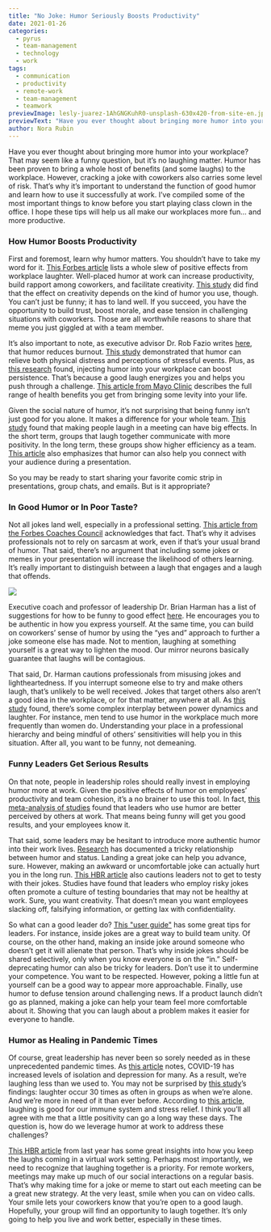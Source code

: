 ```yaml
---
title: "No Joke: Humor Seriously Boosts Productivity"
date: 2021-01-26
categories:
  - pyrus
  - team-management
  - technology
  - work
tags:
  - communication
  - productivity
  - remote-work
  - team-management
  - teamwork
previewImage: lesly-juarez-1AhGNGKuhR0-unsplash-630x420-from-site-en.jpg
previewText: "Have you ever thought about bringing more humor into your workplace? That may seem like a funny question, but it’s no laughing matter. Humor has been proven to bring a whole host of benefits (and some laughs) to the workplace. However, cracking a joke with coworkers also carries some level of risk. That’s why it’s important to understand the function of good humor and learn how to use it successfully at work. I’ve compiled some of the most important things to know before you start playing class clown in the office. I hope these tips will help us all make our workplaces more fun… and more productive."
author: Nora Rubin
---
```

Have you ever thought about bringing more humor into your workplace? That may seem like a funny question, but it’s no laughing matter. Humor has been proven to bring a whole host of benefits (and some laughs) to the workplace. However, cracking a joke with coworkers also carries some level of risk. That’s why it’s important to understand the function of good humor and learn how to use it successfully at work. I’ve compiled some of the most important things to know before you start playing class clown in the office. I hope these tips will help us all make our workplaces more fun… and more productive.

### **How Humor Boosts Productivity**

First and foremost, learn why humor matters. You shouldn’t have to take my word for it. [This Forbes article](https://www.forbes.com/sites/jacquelynsmith/2013/05/03/10-reasons-why-humor-is-a-key-to-success-at-work/) lists a whole slew of positive effects from workplace laughter. Well-placed humor at work can increase productivity, build rapport among coworkers, and facilitate creativity. [This study](https://www.tandfonline.com/doi/pdf/10.1080/09585190903466855?casa_token=O0cG2K4Uw8YAAAAA:cFsktcBpgpx912GW2P-wMWZy-QpdMHZmIWYLt2JuhaJ-Xy5om5iDnESNsXJetNnSpzt6VBdvbc8) did find that the effect on creativity depends on the kind of humor you use, though. You can’t just be funny; it has to land well. If you succeed, you have the opportunity to build trust, boost morale, and ease tension in challenging situations with coworkers. Those are all worthwhile reasons to share that meme you just giggled at with a team member.

It’s also important to note, as executive advisor Dr. Rob Fazio writes [here](https://www.forbes.com/sites/forbescoachescouncil/2018/08/10/lead-with-laughter-how-humor-can-positively-transform-a-work-enviroment/), that humor reduces burnout. [This study](https://journals.sagepub.com/doi/full/10.1177/0146167217699583) demonstrated that humor can relieve both physical distress and perceptions of stressful events. Plus, as [this research](https://link.springer.com/article/10.1007/s10869-014-9396-z) found, injecting humor into your workplace can boost persistence. That’s because a good laugh energizes you and helps you push through a challenge. [This article from Mayo Clinic](https://www.mayoclinic.org/healthy-lifestyle/stress-management/in-depth/stress-relief/art-20044456) describes the full range of health benefits you get from bringing some levity into your life.

Given the social nature of humor, it’s not surprising that being funny isn’t just good for you alone. It makes a difference for your whole team. [This study](https://digitalcommons.unomaha.edu/cgi/viewcontent.cgi?article=1121&context=psychfacpub) found that making people laugh in a meeting can have big effects. In the short term, groups that laugh together communicate with more positivity. In the long term, these groups show higher efficiency as a team. [This article](https://www.forbes.com/sites/jennagoudreau/2012/02/21/funny-people-more-successful-in-business-humor-workplace/) also emphasizes that humor can also help you connect with your audience during a presentation.

So you may be ready to start sharing your favorite comic strip in presentations, group chats, and emails. But is it appropriate?

### **In Good Humor or In Poor Taste?**

Not all jokes land well, especially in a professional setting. [This article from the Forbes Coaches Council](https://www.forbes.com/sites/forbescoachescouncil/2018/08/10/lead-with-laughter-how-humor-can-positively-transform-a-work-enviroment/) acknowledges that fact. That’s why it advises professionals not to rely on sarcasm at work, even if that’s your usual brand of humor. That said, there’s no argument that including some jokes or memes in your presentation will increase the likelihood of others learning. It’s really important to distinguish between a laugh that engages and a laugh that offends.

![](smiley-2055680_640-300x272.webp)

Executive coach and professor of leadership Dr. Brian Harman has a list of suggestions for how to be funny to good effect [here](https://www.forbes.com/sites/forbescoachescouncil/2019/02/28/using-humor-to-build-a-high-performing-workplace/). He encourages you to be authentic in how you express yourself. At the same time, you can build on coworkers’ sense of humor by using the “yes and” approach to further a joke someone else has made. Not to mention, laughing at something yourself is a great way to lighten the mood. Our mirror neurons basically guarantee that laughs will be contagious.

That said, Dr. Harman cautions professionals from misusing jokes and lightheartedness. If you interrupt someone else to try and make others laugh, that’s unlikely to be well received. Jokes that target others also aren’t a good idea in the workplace, or for that matter, anywhere at all. As [this study](http://languagelog.ldc.upenn.edu/myl/llog/Robinson2001.pdf) found, there’s some complex interplay between power dynamics and laughter. For instance, men tend to use humor in the workplace much more frequently than women do. Understanding your place in a professional hierarchy and being mindful of others’ sensitivities will help you in this situation. After all, you want to be funny, not demeaning. 

### **Funny Leaders Get Serious Results**

On that note, people in leadership roles should really invest in employing humor more at work. Given the positive effects of humor on employees’ productivity and team cohesion, it’s a no brainer to use this tool. In fact, [this meta-analysis of studies](https://www.researchgate.net/publication/243463818_A_meta-analysis_of_positive_humor_in_the_workplace) found that leaders who use humor are better perceived by others at work. That means being funny will get you good results, and your employees know it.

That said, some leaders may be hesitant to introduce more authentic humor into their work lives. [Research](https://psycnet.apa.org/record/2016-54537-001) has documented a tricky relationship between humor and status. Landing a great joke can help you advance, sure. However, making an awkward or uncomfortable joke can actually hurt you in the long run. [This HBR article](https://hbr.org/2017/03/when-joking-with-your-employees-leads-to-bad-behavior) also cautions leaders not to get to testy with their jokes. Studies have found that leaders who employ risky jokes often promote a culture of testing boundaries that may not be healthy at work. Sure, you want creativity. That doesn’t mean you want employees slacking off, falsifying information, or getting lax with confidentiality.

So what can a good leader do? [This "user guide"](https://hbr.org/2020/07/sarcasm-self-deprecation-and-inside-jokes-a-users-guide-to-humor-at-work) has some great tips for leaders. For instance, inside jokes are a great way to build team unity. Of course, on the other hand, making an inside joke around someone who doesn’t get it will alienate that person. That’s why inside jokes should be shared selectively, only when you know everyone is on the “in.” Self-deprecating humor can also be tricky for leaders. Don’t use it to undermine your competence. You want to be respected. However, poking a little fun at yourself can be a good way to appear more approachable. Finally, use humor to defuse tension around challenging news. If a product launch didn’t go as planned, making a joke can help your team feel more comfortable about it. Showing that you can laugh about a problem makes it easier for everyone to handle.

### **Humor as Healing in Pandemic Times**

Of course, great leadership has never been so sorely needed as in these unprecedented pandemic times. As [this article](https://www.forbes.com/sites/gregorme/2020/10/22/jokes-are-seriously-helpful-for-leaders-in-a-long-term-crisis/) notes, COVID-19 has increased levels of isolation and depression for many. As a result, we’re laughing less than we used to. You may not be surprised by [this study](https://psychology.umbc.edu/files/2013/10/Laughing-Smiling-and-Talking-Relation-to-Sleeping-and-social-context-in-humans-Robert-R.Provine.pdf)’s findings: laughter occur 30 times as often in groups as when we’re alone. And we’re more in need of it than ever before. According to [this article](https://www.forbes.com/sites/teddymcdarrah/2020/12/16/extremely-funny-why-laughter-is-the-best-medicine-for-team-success-and-better-leadership/), laughing is good for our immune system and stress relief. I think you’ll all agree with me that a little positivity can go a long way these days. The question is, how do we leverage humor at work to address these challenges?

[This HBR article](https://hbr.org/2020/05/laughter-will-keep-your-team-connected-even-while-youre-apart) from last year has some great insights into how you keep the laughs coming in a virtual work setting. Perhaps most importantly, we need to recognize that laughing together is a priority. For remote workers, meetings may make up much of our social interactions on a regular basis. That’s why making time for a joke or meme to start out each meeting can be a great new strategy. At the very least, smile when you can on video calls. Your smile lets your coworkers know that you’re open to a good laugh. Hopefully, your group will find an opportunity to laugh together. It’s only going to help you live and work better, especially in these times.